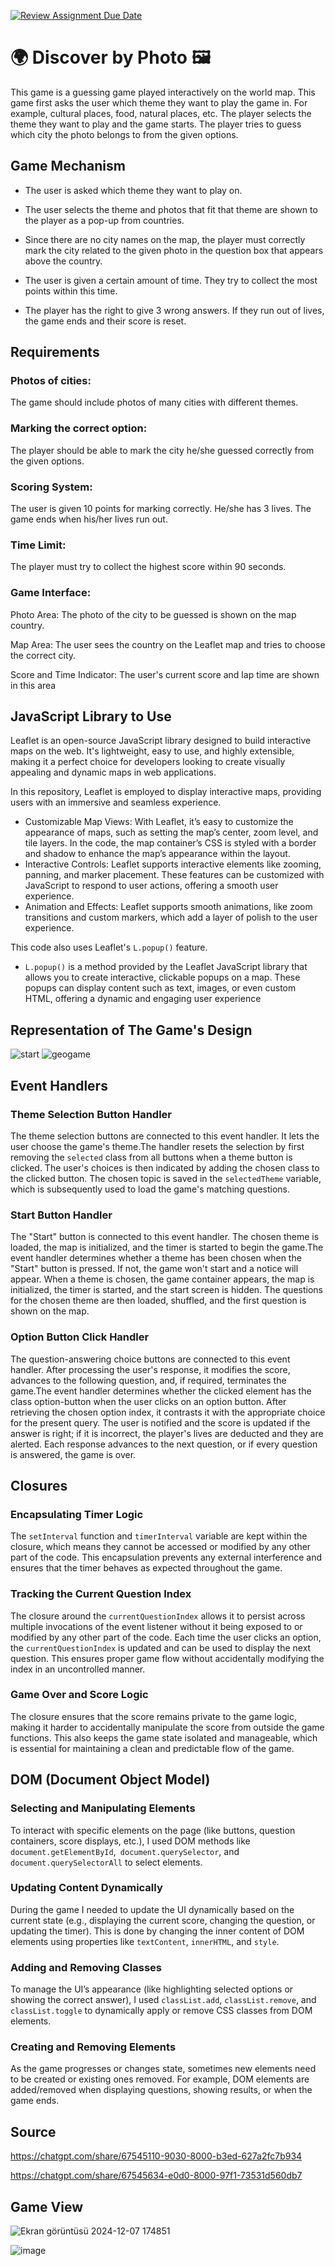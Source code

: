 [![Review Assignment Due Date](https://classroom.github.com/assets/deadline-readme-button-22041afd0340ce965d47ae6ef1cefeee28c7c493a6346c4f15d667ab976d596c.svg)](https://classroom.github.com/a/ATV5e7Id)

# 🌍 Discover by Photo 🖼️
This game is a guessing game played interactively on the world map. This game first asks the user which theme they want to play the game in. For example, cultural places, food, natural places, etc. The player selects the theme they want to play and the game starts. The player tries to guess which city the photo belongs to from the given options.

## Game Mechanism 
- The user is asked which theme they want to play on.

- The user selects the theme and photos that fit that theme are shown to the player as a pop-up from countries.

- Since there are no city names on the map, the player must correctly mark the city related to the given photo in the question box that appears above the country.

- The user is given a certain amount of time. They try to collect the most points within this time.

- The player has the right to give 3 wrong answers. If they run out of lives, the game ends and their score is reset.

## Requirements
### Photos of cities:
The game should include photos of many cities with different themes.
### Marking the correct option:
The player should be able to mark the city he/she guessed correctly from the given options.
### Scoring System:
The user is given 10 points for marking correctly. He/she has 3 lives. The game ends when his/her lives run out.
### Time Limit:
The player must try to collect the highest score within 90 seconds.
### Game Interface:
Photo Area: The photo of the city to be guessed is shown on the map country.

Map Area: The user sees the country on the Leaflet map and tries to choose the correct city.

Score and Time Indicator: The user's current score and lap time are shown in this area

## JavaScript Library to Use 
Leaflet is an open-source JavaScript library designed to build interactive maps on the web. It's lightweight, easy to use, and highly extensible, making it a perfect choice for developers looking to create visually appealing and dynamic maps in web applications.

In this repository, Leaflet is employed to display interactive maps, providing users with an immersive and seamless experience.

 - Customizable Map Views: With Leaflet, it’s easy to customize the appearance of maps, such as setting the map’s center, zoom level, and tile layers. In the code, the map container’s CSS is styled with a border and shadow to enhance the map’s appearance within the layout.
 - Interactive Controls: Leaflet supports interactive elements like zooming, panning, and marker placement. These features can be customized with JavaScript to respond to user actions, offering a smooth user experience.
 - Animation and Effects: Leaflet supports smooth animations, like zoom transitions and custom markers, which add a layer of polish to the user experience.

This code also uses Leaflet's `L.popup()` feature.
   
   - `L.popup()` is a method provided by the Leaflet JavaScript library that allows you to create interactive, clickable popups on a map. These popups can display content such as text, images, or even custom HTML, offering a dynamic and engaging user experience



## Representation of The Game's Design
![start](https://github.com/user-attachments/assets/b1fe1ee1-3408-4335-bf4c-afc06ba03d0f)
![geogame](https://github.com/user-attachments/assets/e9318b69-adb0-416f-98ce-92ae8bb0f233)

## Event Handlers 
### Theme Selection Button Handler
The theme selection buttons are connected to this event handler. It lets the user choose the game's theme.The handler resets the selection by first removing the `selected` class from all buttons when a theme button is clicked. The user's choices is then indicated by adding the chosen class to the clicked button. The chosen topic is saved in the `selectedTheme` variable, which is subsequently used to load the game's matching questions.

### Start Button Handler 
The "Start" button is connected to this event handler. The chosen theme is loaded, the map is initialized, and the timer is started to begin the game.The event handler determines whether a theme has been chosen when the "Start" button is pressed. If not, the game won't start and a notice will appear. When a theme is chosen, the game container appears, the map is initialized, the timer is started, and the start screen is hidden. The questions for the chosen theme are then loaded, shuffled, and the first question is shown on the map.
### Option Button Click Handler
The question-answering choice buttons are connected to this event handler. After processing the user's response, it modifies the score, advances to the following question, and, if required, terminates the game.The event handler determines whether the clicked element has the class option-button when the user clicks on an option button. After retrieving the chosen option index, it contrasts it with the appropriate choice for the present query. The user is notified and the score is updated if the answer is right; if it is incorrect, the player's lives are deducted and they are alerted. Each response advances to the next question, or if every question is answered, the game is over.

## Closures
### Encapsulating Timer Logic
The `setInterval` function and `timerInterval` variable are kept within the closure, which means they cannot be accessed or modified by any other part of the code. This encapsulation prevents any external interference and ensures that the timer behaves as expected throughout the game.
### Tracking the Current Question Index 
The closure around the `currentQuestionIndex` allows it to persist across multiple invocations of the event listener without it being exposed to or modified by any other part of the code. Each time the user clicks an option, the `currentQuestionIndex` is updated and can be used to display the next question. This ensures proper game flow without accidentally modifying the index in an uncontrolled manner.
### Game Over and Score Logic 
The closure ensures that the score remains private to the game logic, making it harder to accidentally manipulate the score from outside the game functions. This also keeps the game state isolated and manageable, which is essential for maintaining a clean and predictable flow of the game.

## DOM (Document Object Model)
### Selecting and Manipulating Elements
To interact with specific elements on the page (like buttons, question containers, score displays, etc.), I used DOM methods like ``document.getElementById``,`` document.querySelector``, and ``document.querySelectorAll`` to select elements. 
### Updating Content Dynamically
During the game I  needed to update the UI dynamically based on the current state (e.g., displaying the current score, changing the question, or updating the timer). This is done by changing the inner content of DOM elements using properties like `textContent`, `innerHTML`, and `style`.
### Adding and Removing Classes
To manage the UI’s appearance (like highlighting selected options or showing the correct answer), I used ``classList.add``, ``classList.remove``, and ``classList.toggle`` to dynamically apply or remove CSS classes from DOM elements.
### Creating and Removing Elements
As the game progresses or changes state, sometimes new elements need to be created or existing ones removed. For example, DOM elements are added/removed when displaying questions, showing results, or when the game ends.
## Source 
https://chatgpt.com/share/67545110-9030-8000-b3ed-627a2fc7b934

https://chatgpt.com/share/67545634-e0d0-8000-97f1-73531d560db7 
## Game View
![Ekran görüntüsü 2024-12-07 174851](https://github.com/user-attachments/assets/34b47f71-848b-4c35-bdc4-ecb45bf31bf5)

![image](https://github.com/user-attachments/assets/37016fcf-b03d-46db-a3da-2194db178037)
























